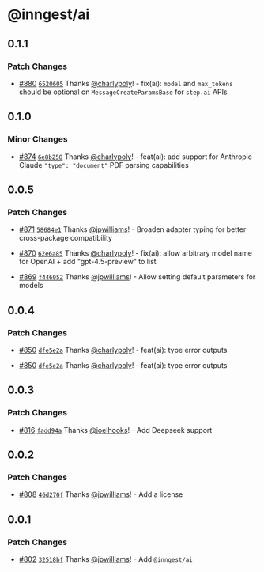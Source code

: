 # @inngest/ai

## 0.1.1

### Patch Changes

- [#880](https://github.com/inngest/inngest-js/pull/880) [`6520605`](https://github.com/inngest/inngest-js/commit/65206056f54b253bdee455756e29b9f808f59d64) Thanks [@charlypoly](https://github.com/charlypoly)! - fix(ai): `model` and `max_tokens` should be optional on `MessageCreateParamsBase` for `step.ai` APIs

## 0.1.0

### Minor Changes

- [#874](https://github.com/inngest/inngest-js/pull/874) [`6e8b258`](https://github.com/inngest/inngest-js/commit/6e8b258abe7eb48b8a46c6f15fdbc45f1441cbd3) Thanks [@charlypoly](https://github.com/charlypoly)! - feat(ai): add support for Anthropic Claude `"type": "document"` PDF parsing capabilities

## 0.0.5

### Patch Changes

- [#871](https://github.com/inngest/inngest-js/pull/871) [`58684e1`](https://github.com/inngest/inngest-js/commit/58684e19cd35271e5b5b8460443e363165155fe1) Thanks [@jpwilliams](https://github.com/jpwilliams)! - Broaden adapter typing for better cross-package compatibility

- [#870](https://github.com/inngest/inngest-js/pull/870) [`62e6a85`](https://github.com/inngest/inngest-js/commit/62e6a85d37e12e5772fcec1a26adaf77dbe4d837) Thanks [@charlypoly](https://github.com/charlypoly)! - fix(ai): allow arbitrary model name for OpenAI + add "gpt-4.5-preview" to list

- [#869](https://github.com/inngest/inngest-js/pull/869) [`f446052`](https://github.com/inngest/inngest-js/commit/f4460528585f7f67c066fd7b8b7bdd87562014a0) Thanks [@jpwilliams](https://github.com/jpwilliams)! - Allow setting default parameters for models

## 0.0.4

### Patch Changes

- [#850](https://github.com/inngest/inngest-js/pull/850) [`dfe5e2a`](https://github.com/inngest/inngest-js/commit/dfe5e2ad2938871bfd5db10bab082c4f513c2490) Thanks [@charlypoly](https://github.com/charlypoly)! - feat(ai): type error outputs

- [#850](https://github.com/inngest/inngest-js/pull/850) [`dfe5e2a`](https://github.com/inngest/inngest-js/commit/dfe5e2ad2938871bfd5db10bab082c4f513c2490) Thanks [@charlypoly](https://github.com/charlypoly)! - feat(ai): type error outputs

## 0.0.3

### Patch Changes

- [#816](https://github.com/inngest/inngest-js/pull/816) [`fadd94a`](https://github.com/inngest/inngest-js/commit/fadd94a998ae1e996941e88830d0f468fc649a85) Thanks [@joelhooks](https://github.com/joelhooks)! - Add Deepseek support

## 0.0.2

### Patch Changes

- [#808](https://github.com/inngest/inngest-js/pull/808) [`46d270f`](https://github.com/inngest/inngest-js/commit/46d270fc7f06e7443c954df6c293f4f18835b347) Thanks [@jpwilliams](https://github.com/jpwilliams)! - Add a license

## 0.0.1

### Patch Changes

- [#802](https://github.com/inngest/inngest-js/pull/802) [`32518bf`](https://github.com/inngest/inngest-js/commit/32518bf6558090379b367c1b8c1540c05755b657) Thanks [@jpwilliams](https://github.com/jpwilliams)! - Add `@inngest/ai`

